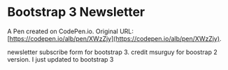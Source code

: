 # Bootstrap 3 Newsletter

A Pen created on CodePen.io. Original URL: [https://codepen.io/alb/pen/XWzZjy](https://codepen.io/alb/pen/XWzZjy).

newsletter subscribe form for bootstrap 3.  credit msurguy for boostrap 2 version. I just updated to bootstrap 3